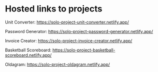 # Hosted links to projects

Unit Converter:  https://solo-project-unit-converter.netlify.app/


Password Generator: https://solo-project-password-generator.netlify.app/


Invoice Creator: https://solo-project-invoice-creator.netlify.app/


Basketball Scoreboard: https://solo-project-basketball-scoreboard.netlify.app/

Oldagram: https://solo-project-oldagram.netlify.app/ 
